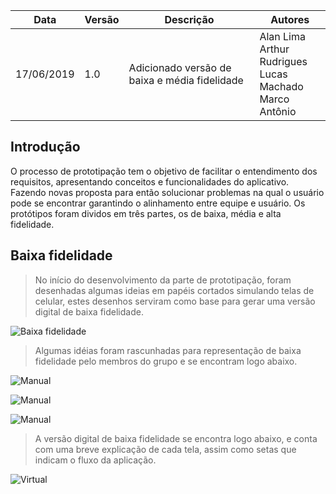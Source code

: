 |Data|Versão|Descrição|Autores|
|--|--|--|--|
|17/06/2019|1.0|Adicionado versão de baixa e média fidelidade|      Alan Lima<br> Arthur Rudrigues<br> Lucas Machado<br> Marco Antônio |

## Introdução

O processo de prototipação tem o objetivo de facilitar o entendimento dos requisitos, apresentando conceitos e funcionalidades do aplicativo. Fazendo novas proposta para então solucionar problemas na qual o usuário pode se encontrar garantindo o alinhamento entre equipe e usuário. Os protótipos foram dividos em três partes, os de baixa, média e alta fidelidade.

## Baixa fidelidade 

> No início do desenvolvimento da parte de prototipação, foram desenhadas algumas ideias em papéis cortados simulando telas de celular, estes desenhos serviram como base para gerar uma versão digital de baixa fidelidade.

![Baixa fidelidade](https://i.imgur.com/2nD7qD6.jpg)

> Algumas idéias foram rascunhadas para representação de baixa fidelidade pelo membros do grupo e se encontram logo abaixo.

![Manual](https://i.imgur.com/B2b6qgV.jpg)

![Manual](https://i.imgur.com/Kl7LmUt.jpg)

![Manual](https://imgur.com/HAjYiLu.jpg)

> A versão digital de baixa fidelidade se encontra logo abaixo, e conta com uma breve explicação de cada tela, assim como setas que indicam o fluxo da aplicação.

![Virtual](https://i.imgur.com/TcTZjgN.jpg)